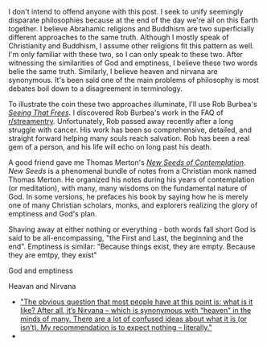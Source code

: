 I don't intend to offend anyone with this post. I seek to unify seemingly disparate philosophies because at the end of the day we're all on this Earth together. I believe Abrahamic religions and Buddhism are two superficially different approaches to the same truth. Although I mostly speak of Christianity and Buddhism, I assume other religions fit this pattern as well. I'm only familiar with these two, so I can only speak to these two. After witnessing the similarities of God and emptiness, I believe these two words belie the same truth. Similarly, I believe heaven and nirvana are synonymous. It's been said one of the main problems of philosophy is most debates boil down to a disagreement in terminology. 

To illustrate the coin these two approaches illuminate, I'll use Rob Burbea's [_Seeing That Frees_](https://www.amazon.com/Seeing-That-Frees-Robert-Burbea/dp/0992848911). I discovered Rob Burbea's work in the FAQ of [r/streamentry](https://www.reddit.com/r/streamentry/). Unfortunately, Rob passed away recently after a long struggle with cancer. His work has been so comprehensive, detailed, and straight forward helping many souls reach salvation. Rob has been a real gem of a person, and his life will echo on long past his death. 

A good friend gave me Thomas Merton's [_New Seeds of Contemplation_](https://www.goodreads.com/work/quotes/1133302-new-seeds-of-contemplation). _New Seeds_ is a phenomenal bundle of notes from a Christian monk named Thomas Merton. He organized his notes during his years of contemplation (or meditation), with many, many wisdoms on the fundamental nature of God. In some versions, he prefaces his book by saying how he is merely one of many Christian scholars, monks, and explorers realizing the glory of emptiness and God's plan.

Shaving away at either nothing or everything - both words fall short 
God is said to be all-encompassing, "the First and Last, the beginning and the end". Emptiness is similar: "Because things exist, they are empty. Because they are emtpy, they exist"

God and emptiness

Heavan and Nirvana
- ["The obvious question that most people have at this point is: what is it like? After all, it’s Nirvana – which is synonymous with “heaven” in the minds of many. There are a lot of confused ideas about what it is (or isn’t). My recommendation is to expect nothing – literally."](https://alohadharma.com/2011/06/29/cessation/)
- 